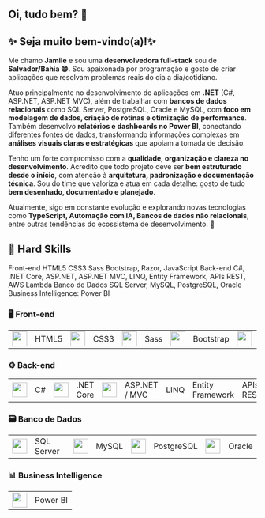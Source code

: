 ## Oi, tudo bem? 👋 
## ✨ Seja muito bem-vindo(a)!✨ 

Me chamo **Jamile** e sou uma **desenvolvedora full-stack** sou de **Salvador/Bahia 😄**.
Sou apaixonada por programação e gosto de criar aplicações que resolvam problemas reais do dia a dia/cotidiano.

Atuo principalmente no desenvolvimento de aplicações em **.NET** (C#, ASP.NET, ASP.NET MVC), além de trabalhar com **bancos de dados relacionais** como SQL Server, PostgreSQL, Oracle e MySQL, com **foco em modelagem de dados, criação de rotinas e otimização de performance**.
Também desenvolvo **relatórios e dashboards no Power BI**, conectando diferentes fontes de dados, transformando informações complexas em **análises visuais claras e estratégicas** que apoiam a tomada de decisão.

Tenho um forte compromisso com a **qualidade, organização e clareza no desenvolvimento**. Acredito que todo projeto deve ser **bem estruturado desde o início**, com atenção à **arquitetura, padronização e documentação técnica**. Sou do time que valoriza e atua em cada detalhe: gosto de tudo **bem desenhado, documentado e planejado**. 

Atualmente, sigo em constante evolução e explorando novas tecnologias como **TypeScript, Automação com IA, Bancos de dados não relacionais**, entre outras tendências do ecossistema de desenvolvimento. 🚀

## 🔧 Hard Skills 
Front-end
 HTML5 CSS3 Sass Bootstrap, Razor, JavaScript
Back-end
  C#, .NET Core, ASP.NET, ASP.NET MVC, LINQ, Entity Framework, APIs REST, AWS Lambda 
Banco de Dados
  SQL Server, MySQL, PostgreSQL, Oracle 
Business Intelligence: 
  Power BI 

 ### 🖥️ Front-end  
<table>
  <tr>
    <td><img src="https://cdn.jsdelivr.net/gh/devicons/devicon/icons/html5/html5-original.svg" width="30px" /></td>
    <td>HTML5</td>
    <td><img src="https://cdn.jsdelivr.net/gh/devicons/devicon/icons/css3/css3-original.svg" width="30px" /></td>
    <td>CSS3</td>
    <td><img src="https://cdn.jsdelivr.net/gh/devicons/devicon/icons/sass/sass-original.svg" width="30px" /></td>
    <td>Sass</td>
    <td><img src="https://cdn.jsdelivr.net/gh/devicons/devicon/icons/bootstrap/bootstrap-original.svg" width="30px" /></td>
    <td>Bootstrap</td>
    <td><img src="https://cdn.jsdelivr.net/gh/devicons/devicon/icons/javascript/javascript-original.svg" width="30px" /></td>
    <td>JavaScript</td>
    <td><img src="https://cdn.jsdelivr.net/gh/devicons/devicon/icons/dot-net/dot-net-original.svg" width="30px" /></td>
    <td>Razor</td>
  </tr>
</table>

### ⚙️ Back-end  
<table>
  <tr>
    <td><img src="https://cdn.jsdelivr.net/gh/devicons/devicon/icons/csharp/csharp-original.svg" width="30px" /></td>
    <td>C#</td>
    <td><img src="https://cdn.jsdelivr.net/gh/devicons/devicon/icons/dot-net-core/dot-net-core-original.svg" width="30px" /></td>
    <td>.NET Core</td>
    <td><img src="https://cdn.jsdelivr.net/gh/devicons/devicon/icons/dot-net/dot-net-original.svg" width="30px" /></td>
    <td>ASP.NET / MVC</td>
    <td>LINQ</td>
    <td>Entity Framework</td>
    <td>APIs REST</td>
    <td><img src="https://cdn.jsdelivr.net/gh/devicons/devicon/icons/amazonwebservices/amazonwebservices-original.svg" width="30px" /></td>
    <td>AWS Lambda</td>
    <td><img src="https://cdn.jsdelivr.net/gh/devicons/devicon/icons/git/git-original.svg" width="30px" /></td>
    <td>Git</td>
  </tr>
</table>

### 🗃️ Banco de Dados  
<table>
  <tr>
    <td><img src="https://cdn.jsdelivr.net/gh/devicons/devicon/icons/microsoftsqlserver/microsoftsqlserver-plain.svg" width="30px" /></td>
    <td>SQL Server</td>
    <td><img src="https://cdn.jsdelivr.net/gh/devicons/devicon/icons/mysql/mysql-original.svg" width="30px" /></td>
    <td>MySQL</td>
    <td><img src="https://cdn.jsdelivr.net/gh/devicons/devicon/icons/postgresql/postgresql-original.svg" width="30px" /></td>
    <td>PostgreSQL</td>
    <td><img src="https://cdn.jsdelivr.net/gh/devicons/devicon/icons/oracle/oracle-original.svg" width="30px" /></td>
    <td>Oracle</td>
  </tr>
</table>

### 📊 Business Intelligence  
<table>
  <tr>
    <td><img src="https://cdn.jsdelivr.net/gh/devicons/devicon/icons/powerbi/powerbi-original.svg" width="30px" /></td>
    <td>Power BI</td>
  </tr>
</table>


<!--
## Hi there 👋

**milef-dev/milef-dev** is a ✨ _special_ ✨ repository because its `README.md` (this file) appears on your GitHub profile.

Here are some ideas to get you started:

- 🔭 I’m currently working on ...
- 🌱 I’m currently learning ...
- 👯 I’m looking to collaborate on ...
- 🤔 I’m looking for help with ...
- 💬 Ask me about ...
- 📫 How to reach me: ...
- 😄 Pronouns: ...
- ⚡ Fun fact: ...
-->

